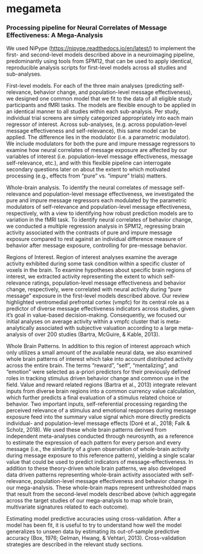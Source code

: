 # megameta

### Processing pipeline for Neural Correlates of Message Effectiveness: A Mega-Analysis


We used NiPype (https://nipype.readthedocs.io/en/latest/) to implement the first- and second-level models described above in a neuroimaging pipeline, predominantly using tools from SPM12, that can be used to apply identical, reproducible analysis scripts for first-level models across all studies and sub-analyses. 

First-level models. For each of the three main analyses (predicting self-relevance, behavior change, and population-level message effectiveness), we designed one common model that we fit to the data of all eligible study participants and fMRI tasks. The models  are flexible enough to be applied in an identical manner to all studies within each sub-analysis. Per study, individual trial screens  are simply categorized appropriately into each main regressor of interest. Across sub-analyses, (e.g. across population-level message effectiveness and self-relevance), this same model can be applied. The difference lies in the modulator (i.e. a parametric modulator). We include modulators for both the pure and impure message regressors to examine how neural correlates of message exposure are affected by our variables of interest (i.e. population-level message effectiveness, message self-relevance, etc.), and with this flexible pipeline can interrogate secondary questions later on about the extent to which motivated processing (e.g., effects from “pure” vs. “impure” trials) matters. 

Whole-brain analysis. To identify the neural correlates of message self-relevance and population-level message effectiveness, we investigated the pure and impure message regressors each modulated by the parametric modulators of self-relevance and population-level message effectiveness, respectively, with a view to identifying how robust prediction models are to variation in the fMRI task. To identify neural correlates of behavior change, we conducted a multiple regression analysis in SPM12, regressing brain activity associated with the contrasts of pure and impure message exposure compared to rest against an individual difference measure of behavior after message exposure, controlling for pre-message behavior. 

Regions of Interest. Region of interest analyses examine the average activity exhibited during some task condition within a specific cluster of voxels in the brain. To examine hypotheses about specific brain regions of interest, we extracted activity representing the extent to which self-relevance ratings, population-level message effectiveness and behavior change, respectively, were correlated with neural activity during “pure message” exposure in the first-level models described above. Our review highlighted ventromedial prefrontal cortex (vmpfc) for its central role as a predictor of diverse message effectiveness indicators across studies, given it’s goal in value-based decision-making. Consequently, we focused our initial analyses on average activity within a vmpfc cluster that is meta-analytically associated with subjective valuation according to a large meta-analysis of over 200 studies (Bartra, McGuire, & Kable, 2013). 

Whole Brain Patterns. In addition to this region of interest approach which only utilizes a small amount of the available neural data, we also examined whole brain patterns of interest which take into account distributed activity across the entire brain. The terms “reward”, “self”, “mentalizing”, and “emotion” were selected as a-priori predictors for their previously defined roles in tracking stimulus driven behavior change and common use in the field. Value and reward related regions (Bartra et al., 2013) integrate relevant inputs from diverse brain regions into a common currency value calculation, which further predicts a final evaluation of a stimulus related choice or behavior. Two important inputs, self-referential processing regarding the perceived relevance of a stimulus and emotional responses during message exposure feed into the summary value signal which more directly predicts individual- and population-level message effects (Doré et al., 2018; Falk & Scholz, 2018). 
  We used these whole brain patterns derived from independent meta-analyses conducted through neurosynth, as a reference to estimate the expression of each pattern for every person and every message (i.e., the similarity of a given observation of whole-brain activity during message exposure to this reference pattern), yielding a single scalar value that could be used to predict indicators of message-effectiveness.
  In addition to these theory-driven whole brain patterns, we also developed data driven patterns representing whole-brain activity associated with self-relevance, population-level message effectiveness and behavior change in our mega-analysis. These whole-brain maps represent unthresholded maps that result from the second-level models described above (which aggregate across the target studies of our mega-analysis to map whole brain, multivariate signatures related to each outcome).

Estimating model predictive accuracies using cross-validation. After a model has been fit, it is useful to try to understand how well the model generalizes to unseen data by estimating its out-of-sample predictive accuracy (Box, 1976; Gelman, Hwang, & Vehtari, 2013). 
Cross-validation strategies are described in the relevant study sections.

